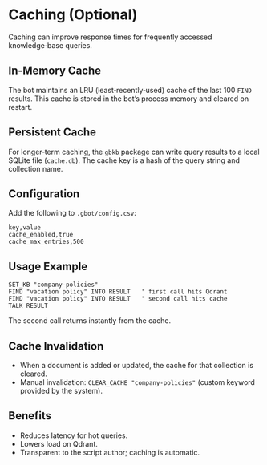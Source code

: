 # Caching (Optional)

Caching can improve response times for frequently accessed knowledge‑base queries.

## In‑Memory Cache

The bot maintains an LRU (least‑recently‑used) cache of the last 100 `FIND` results. This cache is stored in the bot’s process memory and cleared on restart.

## Persistent Cache

For longer‑term caching, the `gbkb` package can write query results to a local SQLite file (`cache.db`). The cache key is a hash of the query string and collection name.

## Configuration

Add the following to `.gbot/config.csv`:

```csv
key,value
cache_enabled,true
cache_max_entries,500
```

## Usage Example

```basic
SET_KB "company-policies"
FIND "vacation policy" INTO RESULT   ' first call hits Qdrant
FIND "vacation policy" INTO RESULT   ' second call hits cache
TALK RESULT
```

The second call returns instantly from the cache.

## Cache Invalidation

- When a document is added or updated, the cache for that collection is cleared.
- Manual invalidation: `CLEAR_CACHE "company-policies"` (custom keyword provided by the system).

## Benefits

- Reduces latency for hot queries.
- Lowers load on Qdrant.
- Transparent to the script author; caching is automatic.
